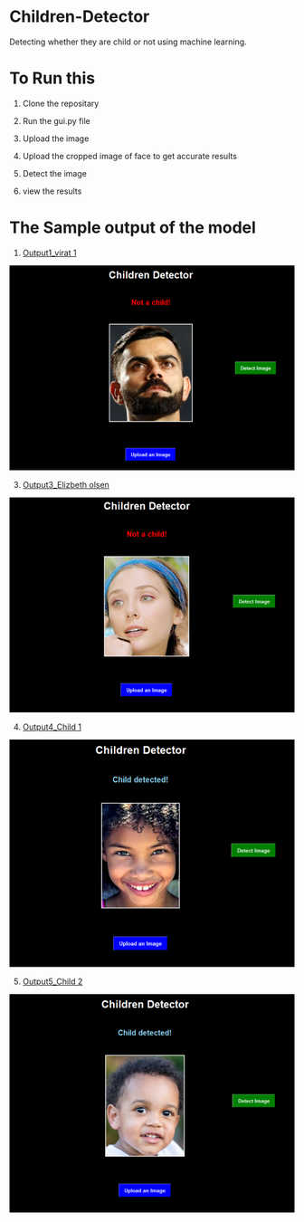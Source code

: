# Children-Detector
Detecting whether they are child or not using machine learning.

# To Run this

1) Clone the repositary

2) Run the gui.py file
   
3) Upload the image
 
4) Upload the cropped image of face to get accurate results
  
5) Detect the image
 
6) view the results

 # The Sample output of the model
1) [Output1_virat 1](https://github.com/Makizharsu/Children-Detector/blob/main/Output%201_virat%201.png)
   
 ![Output1_virat 1](https://github.com/Makizharsu/Children-Detector/blob/main/Output%201_virat%201.png)
 
3) [Output3_Elizbeth olsen](https://github.com/Makizharsu/Children-Detector/blob/main/output_%203.png)
   
 ![Output3_Elizbeth olsen](https://github.com/Makizharsu/Children-Detector/blob/main/output_%203.png)
 
4) [Output4_Child 1](https://github.com/Makizharsu/Children-Detector/blob/main/Output%204_child%201.png)
   
 ![Output4_Child 1](https://github.com/Makizharsu/Children-Detector/blob/main/Output%204_child%201.png)
 
5) [Output5_Child 2](https://github.com/Makizharsu/Children-Detector/blob/main/output%205_child%202.png)
    
 ![Output5_Child 2](https://github.com/Makizharsu/Children-Detector/blob/main/output%205_child%202.png)
